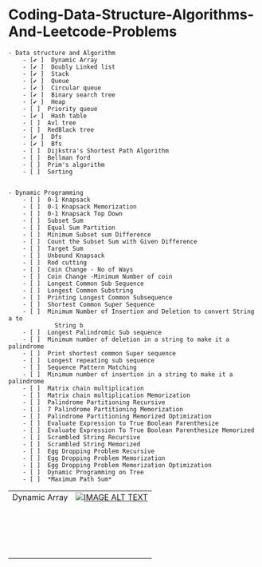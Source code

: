 # Coding-Data-Structure-Algorithms-And-Leetcode-Problems


    - Data structure and Algorithm
        - [✔ ]  Dynamic Array 
        - [✔ ]  Doubly Linked list
        - [✔ ]  Stack
        - [✔ ]  Queue
        - [✔ ]  Circular queue
        - [✔ ]  Binary search tree
        - [✔ ]  Heap
        - [ ]  Priority queue
        - [✔ ]  Hash table
        - [ ]  Avl tree
        - [ ]  RedBlack tree
        - [✔ ]  Dfs
        - [✔ ]  Bfs
        - [ ]  Dijkstra's Shortest Path Algorithm
        - [ ]  Bellman ford
        - [ ]  Prim's algorithm
        - [ ]  Sorting
        

    - Dynamic Programming
        - [ ]  0-1 Knapsack
        - [ ]  0-1 Knapsack Memorization
        - [ ]  0-1 Knapsack Top Down
        - [ ]  Subset Sum
        - [ ]  Equal Sum Partition
        - [ ]  Minimum Subset sum Difference
        - [ ]  Count the Subset Sum with Given Difference
        - [ ]  Target Sum
        - [ ]  Unbound Knapsack
        - [ ]  Rod cutting
        - [ ]  Coin Change - No of Ways
        - [ ]  Coin Change -Minimum Number of coin
        - [ ]  Longest Common Sub Sequence
        - [ ]  Longest Common Substring
        - [ ]  Printing Longest Common Subsequence
        - [ ]  Shortest Common Super Sequence
        - [ ]  Minimum Number of Insertion and Deletion to convert String a to
                 String b
        - [ ]  Longest Palindromic Sub sequence
        - [ ]  Minimum number of deletion in a string to make it a palindrome
        - [ ]  Print shortest common Super sequence
        - [ ]  Longest repeating sub sequence
        - [ ]  Sequence Pattern Matching
        - [ ]  Minimum number of insertion in a string to make it a palindrome
        - [ ]  Matrix chain multiplication
        - [ ]  Matrix chain multiplication Memorization
        - [ ]  Palindrome Partitioning Recursive
        - [ ]  7 Palindrome Partitioning Memorization
        - [ ]  Palindrome Partitioning Memorized Optimization
        - [ ]  Evaluate Expression to True Boolean Parenthesize
        - [ ]  Evaluate Expression To True Boolean Parenthesize Memorized
        - [ ]  Scrambled String Recursive
        - [ ]  Scrambled String Memorized
        - [ ]  Egg Dropping Problem Recursive
        - [ ]  Egg Dropping Problem Memorization
        - [ ]  Egg Dropping Problem Memorization Optimization
        - [ ]  Dynamic Programming on Tree
        - [ ]  *Maximum Path Sum*

|   	|   	|
|:-:	|:-:	|
|  Dynamic Array 	|  [![IMAGE ALT TEXT](http://img.youtube.com/vi/6gIK35_L9eI/1.jpg)](https://youtu.be/6gIK35_L9eI) 
	|
|   	|   	|
|   	|   	|
|   	|   	|
|   	|   	|
|   	|   	|
|   	|   	|
|   	|   	|
|   	|   	|
|   	|   	|
|   	|   	|
|   	|   	|
|   	|   	|
|   	|   	|
|   	|   	|
|   	|   	|
|   	|   	|
|   	|   	|
